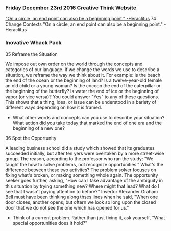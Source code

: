 ### Friday December 23rd 2016 Creative Think Website
["On a circle, an end point can also be a beginning point." -Heraclitus](2016-12-23.md)
74 Change Contexts "On a circle, an end point can also be a beginning point." -Heraclitus
### Inovative Whack Pack
35 Reframe the Situation

We impose out own order on the world through the concepts and categories of our language. If we change the words we use to describe a situation, we reframe the way we think about it. For example: is the beach the end of the ocean or the beginning of land? Is a twelve-year-old female an old child or a young woman? Is the cocoon the end of the caterpillar or the beginning of the butterfly? Is water the end of ice or the beginning of vapor (or vice versa)? You could answer "Yes" to any of these questions. This shows that a thing, idea, or issue can be understood in a bariety of different ways depending on how it is framed.

* What other words and concepts can you use to describe your situation? What action did you take today that marked the end of one era and the beginning of a new one?

36 Spot the Opportunity

A leading business school did a study which showed that its graduates succeeded initially, but after ten yers were overtaken by a more street-wise group. The reason, according to the professor who ran the study: "We taught the how to solve problems, not recognize opportunities." What's the difference between these two activites? The problem solver focuses on fixing what's broken, or making something whole again. The opportunity seeker goes further, asking, "How can I take advantage of the ambiguity in this situation by trying something new? Where might that lead? What do I see that I wasn't paying attention to before?" Invertor Alexander Graham Bell must have been thinking along thses lines when he said, "When one door closes, another opens; but oftern we look so long upon the closed door that we do not see the one which has opened for us."

* Think of a current problem. Rather than just fixing it, ask yourself, "What special opportunities does it hold?"
